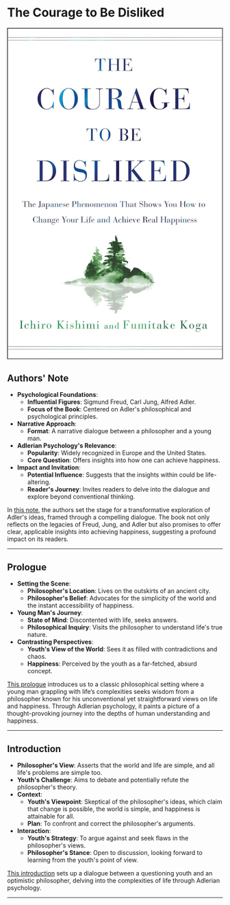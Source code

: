 # The Courage to Be Disliked

![The Courage to Be Disliked]

## Authors' Note

<!-- Sigmund Freud, Carl Jung, and Alfred Adler are all giants in the world of psychology. This book is a distillation of Adler’s philosophical and psychological ideas and teachings, taking the form of a narrative dialogue between a philosopher and a young man.
Adlerian psychology enjoys a broad base of support in Europe and the United States, and presents simple and straightforward answers to the philosophical question: How can one be happy? Adlerian psychology might hold the key. Reading this book could change your life. Now, let us accompany the young man and venture beyond the “door.” -->

- **Psychological Foundations**:
    - **Influential Figures**: Sigmund Freud, Carl Jung, Alfred Adler.
    - **Focus of the Book**: Centered on Adler's philosophical and psychological principles.
- **Narrative Approach**:
    - **Format**: A narrative dialogue between a philosopher and a young man.
- **Adlerian Psychology's Relevance**:
    - **Popularity**: Widely recognized in Europe and the United States.
    - **Core Question**: Offers insights into how one can achieve happiness.
- **Impact and Invitation**:
    - **Potential Influence**: Suggests that the insights within could be life-altering.
    - **Reader's Journey**: Invites readers to delve into the dialogue and explore beyond conventional thinking.

In [this note], the authors set the stage for a transformative exploration of Adler's ideas, framed through a compelling dialogue. The book not only reflects on the legacies of Freud, Jung, and Adler but also promises to offer clear, applicable insights into achieving happiness, suggesting a profound impact on its readers.

---

## Prologue

<!-- On the outskirts of the thousand-year-old city lived a philosopher who taught that the world was simple and that happiness was within the reach of every man, instantly. A young man who was dissatisfied with life went to visit this philosopher to get to the heart of the matter. This youth found the world a chaotic mass of contradictions and, in his anxious eyes, any notion of happiness was completely absurd. -->

- **Setting the Scene**:
    - **Philosopher's Location**: Lives on the outskirts of an ancient city.
    - **Philosopher's Belief**: Advocates for the simplicity of the world and the instant accessibility of happiness.
- **Young Man's Journey**:
    - **State of Mind**: Discontented with life, seeks answers.
    - **Philosophical Inquiry**: Visits the philosopher to understand life's true nature.
- **Contrasting Perspectives**:
    - **Youth's View of the World**: Sees it as filled with contradictions and chaos.
    - **Happiness**: Perceived by the youth as a far-fetched, absurd concept.

[This prologue] introduces us to a classic philosophical setting where a young man grappling with life’s complexities seeks wisdom from a philosopher known for his unconventional yet straightforward views on life and happiness. Through Adlerian psychology, it paints a picture of a thought-provoking journey into the depths of human understanding and happiness.

---

## Introduction

<!--
YOUTH: I want to ask you once again; you do believe that the world is, in all ways, a simple place?
PHILOSOPHER: Yes, this world is astonishingly simple and life itself is, too. YOUTH: So, is this your idealistic argument or is it a workable theory? What I
mean is, are you saying that any issues you or I face in life are simple too?
PHILOSOPHER: Yes, of course.
YOUTH: Alright then, but let me explain why I have come to visit you today. Firstly, I want to debate this with you until I am satisfied, and then, if possible, I want to get you to retract this theory.
PHILOSOPHER: Ha-ha.
YOUTH: Because I have heard all about your reputation. The word is that there is an eccentric philosopher living here whose teachings and arguments are hard to ignore, namely, that people can change, that the world is simple and that everyone can be happy. That is the sort of thing I have heard, but I and that view totally unacceptable, so I wanted to confirm things for myself. If I nd anything you say completely off, I will point it out and then correct you . . . But will you find that annoying?
PHILOSOPHER: No, I would welcome the opportunity. I have been hoping to hear from a young person just like you and to learn as much as possible from what you can tell me.
-->

- **Philosopher's View**: Asserts that the world and life are simple, and all life's problems are simple too.
- **Youth's Challenge**: Aims to debate and potentially refute the philosopher's theory.
- **Context**:
    - **Youth's Viewpoint**: Skeptical of the philosopher's ideas, which claim that change is possible, the world is simple, and happiness is attainable for all.
    - **Plan**: To confront and correct the philosopher's arguments.
- **Interaction**:
    - **Youth's Strategy**: To argue against and seek flaws in the philosopher's views.
    - **Philosopher's Stance**: Open to discussion, looking forward to learning from the youth's point of view.

[This introduction] sets up a dialogue between a questioning youth and an optimistic philosopher, delving into the complexities of life through Adlerian psychology.

---

[//]: # (Link References)

[The Courage to Be Disliked]: ./intro.jpg

[This note]: https://archive.org/details/the-courage-to-be-disliked-how-to-change-your-life-and-achieve-real-happiness/page/n7/mode/1up
[This prologue]: https://archive.org/details/the-courage-to-be-disliked-how-to-change-your-life-and-achieve-real-happiness/page/n8/mode/1up
[This introduction]: https://archive.org/details/the-courage-to-be-disliked-how-to-change-your-life-and-achieve-real-happiness/page/n9/mode/1up
